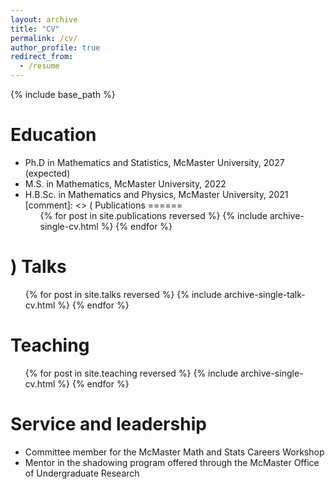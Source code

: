 ```yaml
---
layout: archive
title: "CV"
permalink: /cv/
author_profile: true
redirect_from:
  - /resume
---
```


{% include base_path %}

Education
======
* Ph.D in Mathematics and Statistics, McMaster University, 2027 (expected)
* M.S. in Mathematics, McMaster University, 2022
* H.B.Sc. in Mathematics and Physics, McMaster University, 2021
[comment]: <> (
Publications
======
  <ul>{% for post in site.publications reversed %}
    {% include archive-single-cv.html %}
  {% endfor %}</ul>
)
Talks
======
  <ul>{% for post in site.talks reversed %}
    {% include archive-single-talk-cv.html  %}
  {% endfor %}</ul>
  
Teaching
======
  <ul>{% for post in site.teaching reversed %}
    {% include archive-single-cv.html %}
  {% endfor %}</ul>
  
Service and leadership
======
* Committee member for the McMaster Math and Stats Careers Workshop
* Mentor in the shadowing program offered through the McMaster Office of Undergraduate Research
